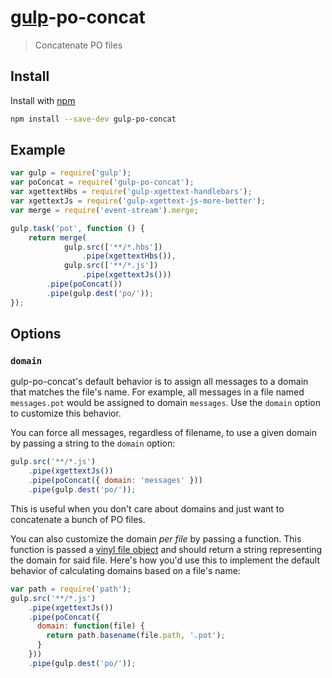 # [gulp](http://gulpjs.com)-po-concat

> Concatenate PO files

## Install

Install with [npm](https://npmjs.org/package/gulp-po-concat)

```sh
npm install --save-dev gulp-po-concat
```

## Example

```js
var gulp = require('gulp');
var poConcat = require('gulp-po-concat');
var xgettextHbs = require('gulp-xgettext-handlebars');
var xgettextJs = require('gulp-xgettext-js-more-better');
var merge = require('event-stream').merge;

gulp.task('pot', function () {
    return merge(
            gulp.src(['**/*.hbs'])
                .pipe(xgettextHbs()),
            gulp.src(['**/*.js'])
                .pipe(xgettextJs()))
        .pipe(poConcat())
        .pipe(gulp.dest('po/'));
});
```

## Options

### `domain`

gulp-po-concat's default behavior is to assign all messages to a domain that matches the
file's name. For example, all messages in a file named `messages.pot` would be assigned
to domain `messages`. Use the `domain` option to customize this behavior.

You can force all messages, regardless of filename, to use a given domain by passing a string to the `domain` option:
```js
gulp.src('**/*.js')
    .pipe(xgettextJs())
    .pipe(poConcat({ domain: 'messages' }))
    .pipe(gulp.dest('po/'));
```
This is useful when you don't care about domains and just want to concatenate a
bunch of PO files.

You can also customize the domain *per file* by passing a function. This
function is passed a [vinyl file object](https://github.com/wearefractal/vinyl)
and should return a string representing the domain for said file. Here's how
you'd use this to implement the default behavior of calculating domains based
on a file's name:
```js
var path = require('path');
gulp.src('**/*.js')
    .pipe(xgettextJs())
    .pipe(poConcat({
      domain: function(file) {
        return path.basename(file.path, '.pot');
      }
    }))
    .pipe(gulp.dest('po/'));
```
